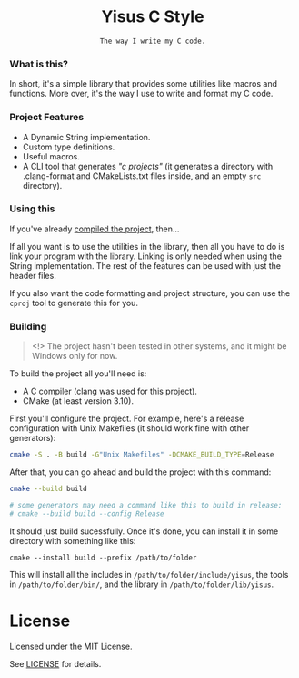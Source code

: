 <div align="center">
    <h1>Yisus C Style</h1>
    
    The way I write my C code.
</div>

### What is this?
In short, it's a simple library that provides some utilities like macros and functions.
More over, it's the way I use to write and format my C code.

### Project Features
* A Dynamic String implementation.
* Custom type definitions.
* Useful macros.
* A CLI tool that generates _"c projects"_ (it generates a directory with .clang-format and CMakeLists.txt files inside, and an empty `src` directory).

### Using this
If you've already [compiled the project](#building), then...

If all you want is to use the utilities in the library, then all you have to do is link your program with the library. Linking is only needed when using the String implementation. The rest of the features can be used with just the header files.

If you also want the code formatting and project structure, you can use the `cproj` tool to generate this for you.


### Building
> <!> The project hasn't been tested in other systems, and it might be Windows only for now.

To build the project all you'll need is:
* A C compiler (clang was used for this project).
* CMake (at least version 3.10). 

First you'll configure the project. For example, here's a release configuration with Unix Makefiles (it should work fine with other generators):
```sh
cmake -S . -B build -G"Unix Makefiles" -DCMAKE_BUILD_TYPE=Release
```
After that, you can go ahead and build the project with this command:
```sh
cmake --build build

# some generators may need a command like this to build in release:
# cmake --build build --config Release
```

It should just build sucessfully. Once it's done, you can install it in some directory with something like this:
```
cmake --install build --prefix /path/to/folder
```
This will install all the includes in `/path/to/folder/include/yisus`, the tools in `/path/to/folder/bin/`, and the library in `/path/to/folder/lib/yisus`.

# License
Licensed under the MIT License.

See [LICENSE](LICENSE) for details.
